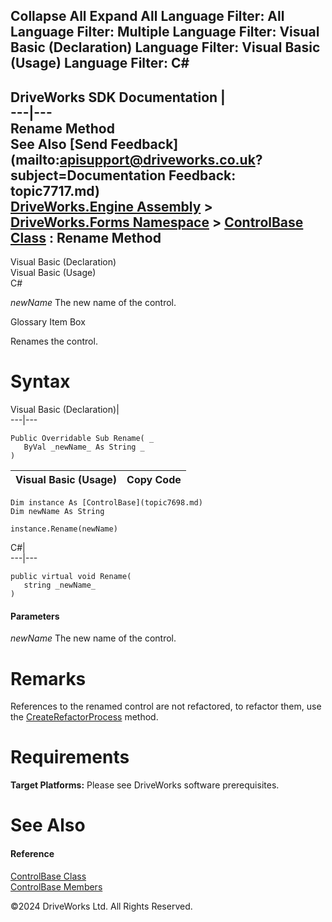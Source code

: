        

 Collapse All Expand All  Language Filter: All  Language Filter: Multiple  Language Filter: Visual Basic (Declaration) Language Filter: Visual Basic (Usage) Language Filter: C#  
---  
DriveWorks SDK Documentation  |   
---|---  
Rename Method   
See Also [Send Feedback](mailto:apisupport@driveworks.co.uk?subject=Documentation Feedback: topic7717.md)  
[DriveWorks.Engine Assembly](topic2156.md) > [DriveWorks.Forms Namespace](topic7266.md) > [ControlBase Class](topic7698.md) : Rename Method  
---  
  
Visual Basic (Declaration)    
Visual Basic (Usage)    
C# 

_newName_
    The new name of the control.

Glossary Item Box

Renames the control. 

# Syntax

Visual Basic (Declaration)|   
---|---  
      
    
    Public Overridable Sub Rename( _
       ByVal _newName_ As String _
    )   
  
Visual Basic (Usage)| Copy Code  
---|---  
      
    
    Dim instance As [ControlBase](topic7698.md)
    Dim newName As String
     
    instance.Rename(newName)  
  
C#|   
---|---  
      
    
    public virtual void Rename( 
       string _newName_
    )  
  
#### Parameters

 _newName_
    The new name of the control.

# Remarks

References to the renamed control are not refactored, to refactor them, use the [CreateRefactorProcess](topic7706.md) method.

# Requirements

**Target Platforms:** Please see DriveWorks software prerequisites.

# See Also

#### Reference

[ControlBase Class](topic7698.md)   
[ControlBase Members](topic7699.md)

©2024 DriveWorks Ltd. All Rights Reserved.
